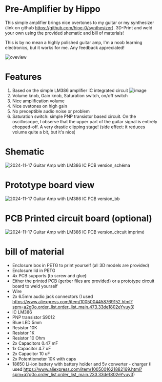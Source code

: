 ﻿# Pre-Amplifier by Hippo

This simple amplifier brings nice overtones to my guitar or my synthesizer (link on github https://github.com/hipe-0/synthesizer).
3D-Print and weld your own using the provided shematic and bill of materials!

This is by no mean a highly polished guitar amp, I'm a noob learning electronics, but it works for me. Any feedback appreciated!

![oveview](https://github.com/user-attachments/assets/4b9e8350-353e-4c2c-883b-4f41ec04b319)

# Features
1. Based on the simple LM386 amplifier IC integrated circuit
  ![image](https://github.com/user-attachments/assets/6cefde06-c6d6-44b8-99a2-06de7cbee73a)
3. Volume knob, Gain knob, Saturation switch, on/off switch
4. Nice amplification volume 
5. Nice ovetones on high gain
6. No preceptible audio noise or problem
7. Saturation switch: simple PNP transistor based circuit. On the oscilloscope, I observe that the upper part of the guitar signal is entirely chopped-off. A very drastic clipping stage! (side effect: it reduces volume quite a bit, but it's nice)

# Shematic
![2024-11-17 Guitar Amp with LM386 IC PCB version_schéma](https://github.com/user-attachments/assets/6841a25a-a15e-4e94-b111-990fc29eecd8)

# Prototype board view
![2024-11-17 Guitar Amp with LM386 IC PCB version_bb](https://github.com/user-attachments/assets/14b86e2b-ff39-4d20-b0dd-137a01a2d5b9)

# PCB Printed circuit board (optional)
![2024-11-17 Guitar Amp with LM386 IC PCB version_circuit imprimé](https://github.com/user-attachments/assets/9d9245cc-9326-44e2-ba8a-51a9ef83d8e9)

# bill of material
- Enclosure box in PETG to print yourself (all 3D models are provided)
- Enclosure lid in PETG
- 4x PCB supports (to screw and glue)
- Either the printed PCB (gerber files are provided) or a prototype circuit board to weld yourself
- Wire
- 2x 6.5mm audio jack connectors (I used https://www.aliexpress.com/item/1005004458769152.html?spm=a2g0o.order_list.order_list_main.473.33de1802eYvuy3)
- IC LM386
- PNP transistor S9012
- Blue LED 5mm
- Resistor 10K
- Resistor 1K
- Resistor 10 Ohm
- 2x Capacitors 0.47 mF
- 1x Capacitor 4.7 uF
- 2x Capacitor 10 uF
- 2x Potentiometer 10K with caps
- 18650 Li-ion battery with battery holder and 5v converter - charger (I used https://www.aliexpress.com/item/1005001621882169.html?spm=a2g0o.order_list.order_list_main.233.33de1802eYvuy3)
